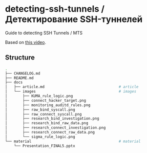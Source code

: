 # detecting-ssh-tunnels / Детектирование SSH-туннелей
Guide to detecting SSH Tunnels / MTS

Based on [this video](https://www.youtube.com/watch?v=yi94_2ToxNk).

## Structure

```bash
.
├── CHANGELOG.md
├── README.md
├── docs
│   ├── article.md                                  # article
│   └── images                                      # images
│       ├── KUMA_rule_logic.png
│       ├── connect_hacker_target.png
│       ├── monitoring_auditd_rules.png
│       ├── raw_bind_syscall.png
│       ├── raw_connect_syscall.png
│       ├── research_bind_investigation.png
│       ├── research_bind_raw_data.png
│       ├── research_connect_investigation.png
│       ├── research_connect_raw_data.png
│       └── sigma_rule_logic.png
└── material                                        # material
    └── Presentation_FINAL5.pptx
```
